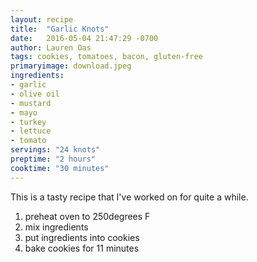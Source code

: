 ```yaml
---
layout: recipe
title:  "Garlic Knots"
date:   2016-05-04 21:47:29 -0700
author: Lauren Oas
tags: cookies, tomatoes, bacon, gluten-free
primaryimage: download.jpeg
ingredients: 
- garlic
- olive oil
- mustard
- mayo
- turkey
- lettuce
- tomato
servings: "24 knots"
preptime: "2 hours"
cooktime: "30 minutes"
---
```

This is a tasty recipe that I've worked on for quite a while. 

1. preheat oven to 250degrees F
2. mix ingredients
3. put ingredients into cookies
4. bake cookies for 11 minutes

<!-- ![My helpful screenshot]({{ site.baseurl }}/assets/download.jpeg) -->